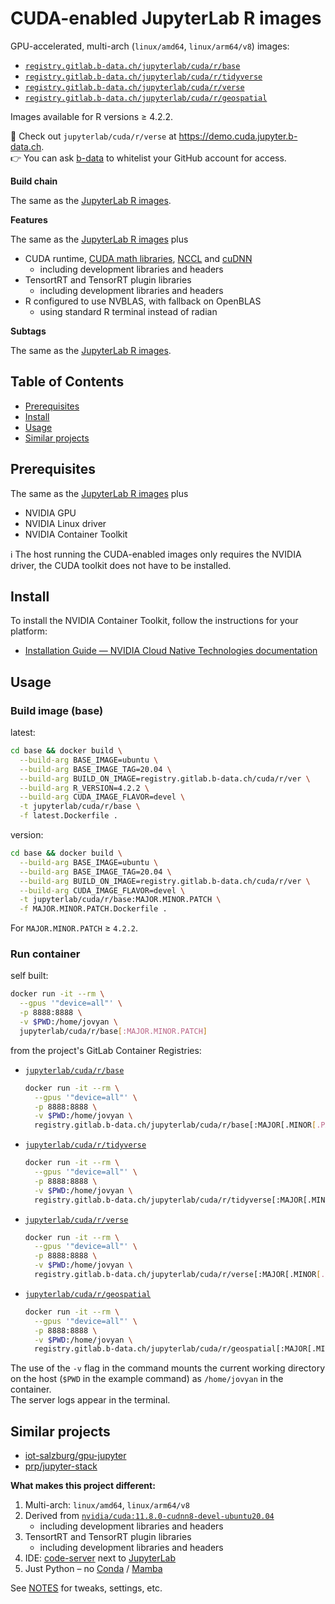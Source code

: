 # CUDA-enabled JupyterLab R images

GPU-accelerated, multi-arch (`linux/amd64`, `linux/arm64/v8`) images:

* [`registry.gitlab.b-data.ch/jupyterlab/cuda/r/base`](https://gitlab.b-data.ch/jupyterlab/cuda/r/base/container_registry)
* [`registry.gitlab.b-data.ch/jupyterlab/cuda/r/tidyverse`](https://gitlab.b-data.ch/jupyterlab/cuda/r/tidyverse/container_registry)
* [`registry.gitlab.b-data.ch/jupyterlab/cuda/r/verse`](https://gitlab.b-data.ch/jupyterlab/cuda/r/verse/container_registry)
* [`registry.gitlab.b-data.ch/jupyterlab/cuda/r/geospatial`](https://gitlab.b-data.ch/jupyterlab/cuda/r/geospatial/container_registry)

Images available for R versions ≥ 4.2.2.

:microscope: Check out `jupyterlab/cuda/r/verse` at
https://demo.cuda.jupyter.b-data.ch.  
:point_right: You can ask [b-data](mailto:request@b-data.ch?subject=[CUDA%20Jupyter]%20Request%20to%20whitelist%20GitHub%20account) to whitelist your GitHub account for access.

**Build chain**

The same as the [JupyterLab R images](README.md#jupyterlab-r-docker-stack).

**Features**

The same as the [JupyterLab R images](README.md#jupyterlab-r-docker-stack)
plus

* CUDA runtime,
  [CUDA math libraries](https://developer.nvidia.com/gpu-accelerated-libraries),
  [NCCL](https://developer.nvidia.com/nccl) and
  [cuDNN](https://developer.nvidia.com/cudnn)
  * including development libraries and headers
* TensortRT and TensorRT plugin libraries
  * including development libraries and headers
* R configured to use NVBLAS, with fallback on OpenBLAS
  * using standard R terminal instead of radian

**Subtags**

The same as the [JupyterLab R images](README.md#jupyterlab-r-docker-stack).

## Table of Contents

* [Prerequisites](#prerequisites)
* [Install](#install)
* [Usage](#usage)
* [Similar projects](#similar-projects)

## Prerequisites

The same as the [JupyterLab R images](README.md#prerequisites) plus

* NVIDIA GPU
* NVIDIA Linux driver
* NVIDIA Container Toolkit

:information_source: The host running the CUDA-enabled images only requires the
NVIDIA driver, the CUDA toolkit does not have to be installed.

## Install

To install the NVIDIA Container Toolkit, follow the instructions for your
platform:

* [Installation Guide &mdash; NVIDIA Cloud Native Technologies documentation](https://docs.nvidia.com/datacenter/cloud-native/container-toolkit/install-guide.html#supported-platforms)

## Usage

### Build image (base)

latest:

```bash
cd base && docker build \
  --build-arg BASE_IMAGE=ubuntu \
  --build-arg BASE_IMAGE_TAG=20.04 \
  --build-arg BUILD_ON_IMAGE=registry.gitlab.b-data.ch/cuda/r/ver \
  --build-arg R_VERSION=4.2.2 \
  --build-arg CUDA_IMAGE_FLAVOR=devel \
  -t jupyterlab/cuda/r/base \
  -f latest.Dockerfile .
```

version:

```bash
cd base && docker build \
  --build-arg BASE_IMAGE=ubuntu \
  --build-arg BASE_IMAGE_TAG=20.04 \
  --build-arg BUILD_ON_IMAGE=registry.gitlab.b-data.ch/cuda/r/ver \
  --build-arg CUDA_IMAGE_FLAVOR=devel \
  -t jupyterlab/cuda/r/base:MAJOR.MINOR.PATCH \
  -f MAJOR.MINOR.PATCH.Dockerfile .
```

For `MAJOR.MINOR.PATCH` ≥ `4.2.2`.

### Run container

self built:

```bash
docker run -it --rm \
  --gpus '"device=all"' \
  -p 8888:8888 \
  -v $PWD:/home/jovyan \
  jupyterlab/cuda/r/base[:MAJOR.MINOR.PATCH]
```

from the project's GitLab Container Registries:

* [`jupyterlab/cuda/r/base`](https://gitlab.b-data.ch/jupyterlab/cuda/r/base/container_registry)  
  ```bash
  docker run -it --rm \
    --gpus '"device=all"' \
    -p 8888:8888 \
    -v $PWD:/home/jovyan \
    registry.gitlab.b-data.ch/jupyterlab/cuda/r/base[:MAJOR[.MINOR[.PATCH]]]
  ```
* [`jupyterlab/cuda/r/tidyverse`](https://gitlab.b-data.ch/jupyterlab/cuda/r/tidyverse/container_registry)  
  ```bash
  docker run -it --rm \
    --gpus '"device=all"' \
    -p 8888:8888 \
    -v $PWD:/home/jovyan \
    registry.gitlab.b-data.ch/jupyterlab/cuda/r/tidyverse[:MAJOR[.MINOR[.PATCH]]]
  ```
* [`jupyterlab/cuda/r/verse`](https://gitlab.b-data.ch/jupyterlab/cuda/r/verse/container_registry)  
  ```bash
  docker run -it --rm \
    --gpus '"device=all"' \
    -p 8888:8888 \
    -v $PWD:/home/jovyan \
    registry.gitlab.b-data.ch/jupyterlab/cuda/r/verse[:MAJOR[.MINOR[.PATCH]]]
  ```
* [`jupyterlab/cuda/r/geospatial`](https://gitlab.b-data.ch/jupyterlab/cuda/r/geospatial/container_registry)  
  ```bash
  docker run -it --rm \
    --gpus '"device=all"' \
    -p 8888:8888 \
    -v $PWD:/home/jovyan \
    registry.gitlab.b-data.ch/jupyterlab/cuda/r/geospatial[:MAJOR[.MINOR[.PATCH]]]
  ```

The use of the `-v` flag in the command mounts the current working directory on
the host (`$PWD` in the example command) as `/home/jovyan` in the container.  
The server logs appear in the terminal.

## Similar projects

* [iot-salzburg/gpu-jupyter](https://github.com/iot-salzburg/gpu-jupyter)
* [prp/jupyter-stack](https://gitlab.nrp-nautilus.io/prp/jupyter-stack)

**What makes this project different:**

1. Multi-arch: `linux/amd64`, `linux/arm64/v8`
1. Derived from [`nvidia/cuda:11.8.0-cudnn8-devel-ubuntu20.04`](https://hub.docker.com/r/nvidia/cuda/tags?page=1&name=11.8.0-cudnn8-devel-ubuntu20.04)
    * including development libraries and headers
1. TensortRT and TensorRT plugin libraries
    * including development libraries and headers
1. IDE: [code-server](https://github.com/coder/code-server) next to
   [JupyterLab](https://github.com/jupyterlab/jupyterlab)
1. Just Python – no [Conda](https://github.com/conda/conda) /
   [Mamba](https://github.com/mamba-org/mamba)

See [NOTES](NOTES.md) for tweaks, settings, etc.
